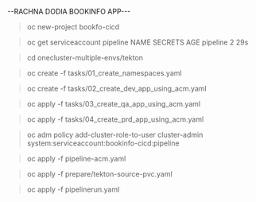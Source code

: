 --RACHNA DODIA BOOKINFO APP---
> oc new-project bookfo-cicd

>  oc get serviceaccount pipeline
NAME       SECRETS   AGE
pipeline   2         29s

> cd onecluster-multiple-envs/tekton

> oc create -f tasks/01_create_namespaces.yaml

> oc create -f tasks/02_create_dev_app_using_acm.yaml

> oc apply -f tasks/03_create_qa_app_using_acm.yaml

> oc apply -f tasks/04_create_prd_app_using_acm.yaml

> oc adm policy add-cluster-role-to-user cluster-admin system:serviceaccount:bookinfo-cicd:pipeline

> oc apply -f pipeline-acm.yaml

> oc apply -f prepare/tekton-source-pvc.yaml

> oc apply -f pipelinerun.yaml

